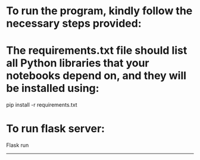 # To run the program, kindly follow the necessary steps provided:

# The requirements.txt file should list all Python libraries that your notebooks depend on, and they will be installed using:

pip install -r requirements.txt

# To run flask server:
Flask run

----------------------------------------------------------------

